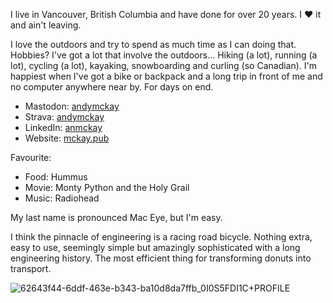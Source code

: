 I live in Vancouver, British Columbia and have done for over 20 years. I :heart: it and ain't leaving.

I love the outdoors and try to spend as much time as I can doing that. Hobbies? I've got a lot that involve the outdoors... Hiking (a lot), running (a lot), cycling (a lot), kayaking, snowboarding and curling (so Canadian). I'm happiest when I've got a bike or backpack and a long trip in front of me and no computer anywhere near by. For days on end.

* Mastodon: [andymckay](https://mastodon.social/@andymckay)
* Strava: [andymckay](https://www.strava.com/athletes/5871759)
* LinkedIn: [anmckay](https://www.linkedin.com/in/anmckay/)
* Website: [mckay.pub](https://mckay.pub)

Favourite:
* Food: Hummus
* Movie: Monty Python and the Holy Grail
* Music: Radiohead

My last name is pronounced Mac Eye, but I'm easy.

I think the pinnacle of engineering is a racing road bicycle. Nothing extra, easy to use, seemingly simple but amazingly sophisticated with a long engineering history. The most efficient thing for transforming donuts into transport.

![62643f44-6ddf-463e-b343-ba10d8da7ffb_0I0S5FDI1C+PROFILE](https://user-images.githubusercontent.com/74699/196241324-c709cc6f-1c92-4812-b342-a66290b49646.png)
